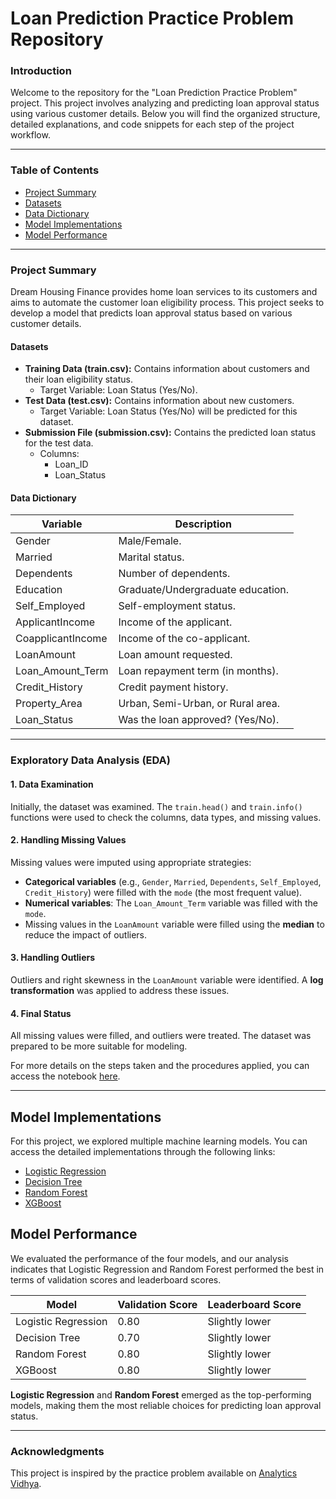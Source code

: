 # Loan Prediction Practice Problem Repository

### Introduction
Welcome to the repository for the "Loan Prediction Practice Problem" project. This project involves analyzing and predicting loan approval status using various customer details. Below you will find the organized structure, detailed explanations, and code snippets for each step of the project workflow.

---

### Table of Contents
- [Project Summary](#project-summary)
- [Datasets](#datasets)
- [Data Dictionary](#data-dictionary)
- [Model Implementations](#model-implementations)
- [Model Performance](#model-performance)

---

### Project Summary
Dream Housing Finance provides home loan services to its customers and aims to automate the customer loan eligibility process. This project seeks to develop a model that predicts loan approval status based on various customer details.

#### Datasets
- **Training Data (train.csv):** Contains information about customers and their loan eligibility status.
  - Target Variable: Loan Status (Yes/No).
- **Test Data (test.csv):** Contains information about new customers.
  - Target Variable: Loan Status (Yes/No) will be predicted for this dataset.
- **Submission File (submission.csv):** Contains the predicted loan status for the test data.
  - Columns:
    - Loan_ID
    - Loan_Status

#### Data Dictionary
| Variable          | Description                                |
|-------------------|--------------------------------------------|
| Gender            | Male/Female.                              |
| Married           | Marital status.                           |
| Dependents        | Number of dependents.                     |
| Education         | Graduate/Undergraduate education.         |
| Self_Employed     | Self-employment status.                   |
| ApplicantIncome   | Income of the applicant.                  |
| CoapplicantIncome | Income of the co-applicant.               |
| LoanAmount        | Loan amount requested.                    |
| Loan_Amount_Term  | Loan repayment term (in months).          |
| Credit_History    | Credit payment history.                   |
| Property_Area     | Urban, Semi-Urban, or Rural area.         |
| Loan_Status       | Was the loan approved? (Yes/No).          |


---

### Exploratory Data Analysis (EDA)

#### 1. Data Examination
Initially, the dataset was examined. The `train.head()` and `train.info()` functions were used to check the columns, data types, and missing values.

#### 2. Handling Missing Values
Missing values were imputed using appropriate strategies:
- **Categorical variables** (e.g., `Gender`, `Married`, `Dependents`, `Self_Employed`, `Credit_History`) were filled with the `mode` (the most frequent value).
- **Numerical variables**: The `Loan_Amount_Term` variable was filled with the `mode`.
- Missing values in the `LoanAmount` variable were filled using the **median** to reduce the impact of outliers.

#### 3. Handling Outliers
Outliers and right skewness in the `LoanAmount` variable were identified. A **log transformation** was applied to address these issues.

#### 4. Final Status
All missing values were filled, and outliers were treated. The dataset was prepared to be more suitable for modeling.

For more details on the steps taken and the procedures applied, you can access the notebook [here](notebook_link).

---

## Model Implementations

For this project, we explored multiple machine learning models. You can access the detailed implementations through the following links:

- [Logistic Regression](#)
- [Decision Tree](#)
- [Random Forest](#)
- [XGBoost](#)

## Model Performance

We evaluated the performance of the four models, and our analysis indicates that Logistic Regression and Random Forest performed the best in terms of validation scores and leaderboard scores.

| Model               | Validation Score | Leaderboard Score |
|---------------------|------------------|-------------------|
| Logistic Regression | 0.80            | Slightly lower    |
| Decision Tree       | 0.70            | Slightly lower    |
| Random Forest       | 0.80            | Slightly lower    |
| XGBoost             | 0.80            | Slightly lower    |

**Logistic Regression** and **Random Forest** emerged as the top-performing models, making them the most reliable choices for predicting loan approval status.

---

### Acknowledgments

This project is inspired by the practice problem available on [Analytics Vidhya](https://www.analyticsvidhya.com/).
